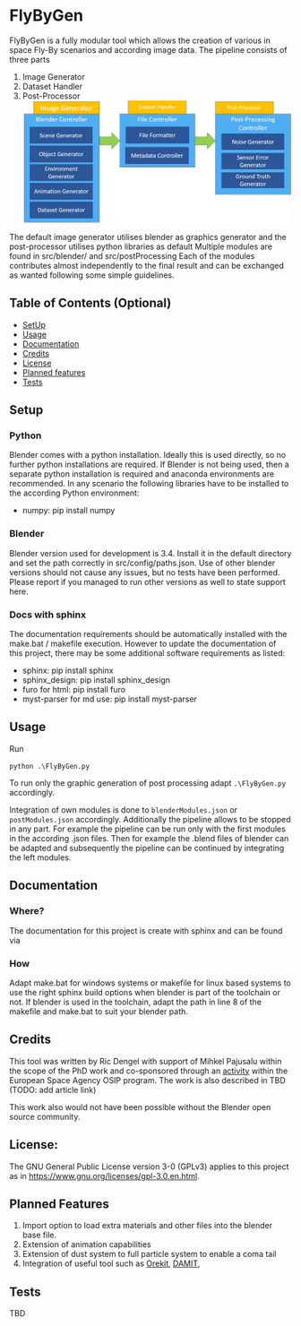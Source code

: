 <!--
 Copyright (c) 2023 Tartu University, Ric Dengel

 This program is free software: you can redistribute it and/or modify
 it under the terms of the GNU General Public License as published by
 the Free Software Foundation, either version 3 of the License, or
 (at your option) any later version.

 This program is distributed in the hope that it will be useful,
 but WITHOUT ANY WARRANTY; without even the implied warranty of
 MERCHANTABILITY or FITNESS FOR A PARTICULAR PURPOSE. See the
 GNU General Public License for more details.

 You should have received a copy of the GNU General Public License
 along with this program. If not, see <https://www.gnu.org/licenses/>.
 -->



# FlyByGen
FlyByGen is a fully modular tool which allows the creation of various in space Fly-By scenarios and according image data.
The pipeline consists of three parts
1. Image Generator
2. Dataset Handler
3. Post-Processor
![FyByGen Overview Graphic](docs/src/Intro/Overview.png)

The default image generator utilises blender as graphics generator and the post-processor utilises python libraries as default
Multiple modules are found in src/blender/ and src/postProcessing
Each of the modules contributes almost independently to the final result and can be exchanged as wanted following some simple guidelines.

## Table of Contents (Optional)
- [SetUp](#setup)
- [Usage](#usage)
- [Documentation](#documentation)
- [Credits](#credits)
- [License](#license)
- [Planned features](#planned-features)
- [Tests](#tests)

## Setup
### Python
Blender comes with a python installation.
Ideally this is used directly, so no further python installations are required.
If Blender is not being used, then a separate python installation is required and anaconda environments are recommended. 
In any scenario the following libraries have to be installed to the according Python environment:
- numpy: pip install numpy

### Blender
Blender version used for development is 3.4. Install it in the default directory and set the path correctly in src/config/paths.json.
Use of other blender versions should not cause any issues, but no tests have been performed. Please report if you managed to run other versions as well to state support here. 

### Docs with sphinx
The documentation requirements should be automatically installed with the make.bat / makefile execution.
However to update the documentation of this project, there may be some additional software requirements as listed:
- sphinx: pip install sphinx
- sphinx_design: pip install sphinx_design
- furo for html: pip install furo
- myst-parser for md use: pip install myst-parser


## Usage
Run 
```
python .\FlyByGen.py
```
To run only the graphic generation of post processing adapt ```.\FlyByGen.py``` accordingly.

Integration of own modules is done to ```blenderModules.json``` or ```postModules.json``` accordingly. 
Additionally the pipeline allows to be stopped in any part.
For example the pipeline can be run only with the first modules in the according .json files. 
Then for example the .blend files of blender can be adapted and subsequently the pipeline can be continued by integrating the left modules.

## Documentation

### Where?
The documentation for this project is create with sphinx and can be found via
<!-- TODO: Add reference to extensive documentation -->

### How
Adapt make.bat for windows systems or makefile for linux based systems to use the right sphinx build options when blender is part of the toolchain or not.
If blender is used in the toolchain, adapt the path in line 8 of the makefile and make.bat to suit your blender path. 

## Credits
This tool was written by Ric Dengel with support of Mihkel Pajusalu within the scope of the PhD work and co-sponsored through an [activity](https://activities.esa.int/4000141651) within the European Space Agency OSIP program. 
The work is also described in TBD (TODO: add article link)

This work also would not have been possible without the Blender open source community.

## License:
The GNU General Public License version 3-0 (GPLv3) applies to this project as in https://www.gnu.org/licenses/gpl-3.0.en.html. 

## Planned Features

1. Import option to load extra materials and other files into the blender base file.
2. Extension of animation capabilities
3. Extension of dust system to full particle system to enable a coma tail
4. Integration of useful tool such as [Orekit](https://www.orekit.org/), [DAMIT](https://astro.troja.mff.cuni.cz/projects/damit/), 


## Tests
TBD